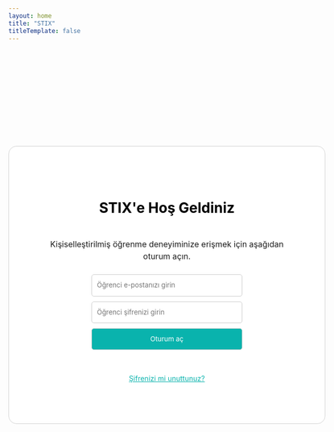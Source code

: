 ```yaml
---
layout: home
title: "STIX"
titleTemplate: false
---
```


<main class="container-home">
<div class="container">
  <h1>STIX'e Hoş Geldiniz</h1>
  <p class="paragraph">Kişiselleştirilmiş öğrenme deneyiminize erişmek için aşağıdan oturum açın.</p>
  <form action="#">
   <input type="email" placeholder="Öğrenci e-postanızı girin" required>
    <br>
    <input type="password"  placeholder="Öğrenci şifrenizi girin" required>
    <br>
    <input type="submit" value="Oturum aç">
    </form>
    <p class="forgot-password">Şifrenizi mi unuttunuz?</p>
    </div>
</main>

<style scoped>


.paragraph{
  font-size:1rem;
  font-family: "inter"
}

.container {
    width: 500px;
    text-align: center;
    margin: 12rem auto;
    background-color: #fff;
    padding: 4rem;
    border-radius: 1rem;
    border: lightgray 1px solid;
    display: flex;
    flex-direction: column;
    justify-content: center;
    align-items: center;
    gap: 0.5rem
}

h1 {
    color: black;
}

input[type="email"],
input[type="password"],
input[type="submit"] {
    width: 300px;
    padding: 10px;
    margin-bottom: 10px;
    border-radius: 5px;
    border: 1px solid #ccc;
    box-sizing: border-box;
}

input[type="submit"] {
    background-color: #09B3AD;
    color: #fff;
    cursor: pointer;
    transition: 0.25s ease-out;

}

input[type="submit"]:hover {
    background-color: #0097a7;
}

.forgot-password {
    font-size: 14px;
    text-decoration: underline;
    color: #09B3AD;
    cursor: pointer;
    transition: 0.25s ease-out;
    font-family:"inter"

}

.forgot-password:hover{
    font-size: 14px;
    text-decoration: underline;
    color: #0097a7;
    cursor: pointer;
}







.container-home *{
line-height: calc(1em + 0.5rem);
    font-family:"inter"

}

.container-home {
  display: flex;
  flex-direction: column;
  align-items: center;
}
  </style>
